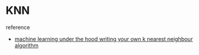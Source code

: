 KNN
=================================

reference
- [machine learning under the hood writing your own k nearest neighbour algorithm](http://blog.cambridgecoding.com/2016/01/16/machine-learning-under-the-hood-writing-your-own-k-nearest-neighbour-algorithm/)